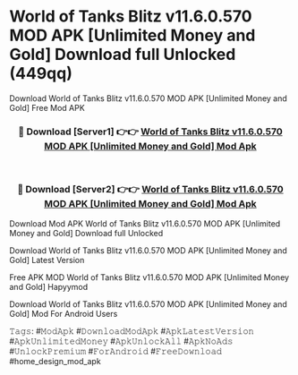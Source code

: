 # World of Tanks Blitz v11.6.0.570 MOD APK [Unlimited Money and Gold] Download full Unlocked (449qq)
Download World of Tanks Blitz v11.6.0.570 MOD APK [Unlimited Money and Gold] Free Mod APK

<div align="center">
<h3>🔴 Download [Server1] 👉👉 <a href="https://apkcomod.com?title=World_of_Tanks_Blitz_v11.6.0.570_MOD_APK_[Unlimited_Money_and_Gold]">World of Tanks Blitz v11.6.0.570 MOD APK [Unlimited Money and Gold] Mod Apk</a></h3><br>

<h3>🔴 Download [Server2] 👉👉 <a href="https://apkcomod.com?title=World_of_Tanks_Blitz_v11.6.0.570_MOD_APK_[Unlimited_Money_and_Gold]">World of Tanks Blitz v11.6.0.570 MOD APK [Unlimited Money and Gold] Mod Apk</a></h3>
</div>


Download Mod APK World of Tanks Blitz v11.6.0.570 MOD APK [Unlimited Money and Gold] Download full Unlocked

Download World of Tanks Blitz v11.6.0.570 MOD APK [Unlimited Money and Gold] Latest Version

Free APK MOD World of Tanks Blitz v11.6.0.570 MOD APK [Unlimited Money and Gold] Hapyymod

Download World of Tanks Blitz v11.6.0.570 MOD APK [Unlimited Money and Gold] Mod For Android Users

𝚃𝚊𝚐𝚜: #𝙼𝚘𝚍𝙰𝚙𝚔 #𝙳𝚘𝚠𝚗𝚕𝚘𝚊𝚍𝙼𝚘𝚍𝙰𝚙𝚔 #𝙰𝚙𝚔𝙻𝚊𝚝𝚎𝚜𝚝𝚅𝚎𝚛𝚜𝚒𝚘𝚗 #𝙰𝚙𝚔𝚄𝚗𝚕𝚒𝚖𝚒𝚝𝚎𝚍𝙼𝚘𝚗𝚎𝚢 #𝙰𝚙𝚔𝚄𝚗𝚕𝚘𝚌𝚔𝙰𝚕𝚕 #𝙰𝚙𝚔𝙽𝚘𝙰𝚍𝚜 #𝚄𝚗𝚕𝚘𝚌𝚔𝙿𝚛𝚎𝚖𝚒𝚞𝚖 #𝙵𝚘𝚛𝙰𝚗𝚍𝚛𝚘𝚒𝚍 #𝙵𝚛𝚎𝚎𝙳𝚘𝚠𝚗𝚕𝚘𝚊𝚍 #home_design_mod_apk